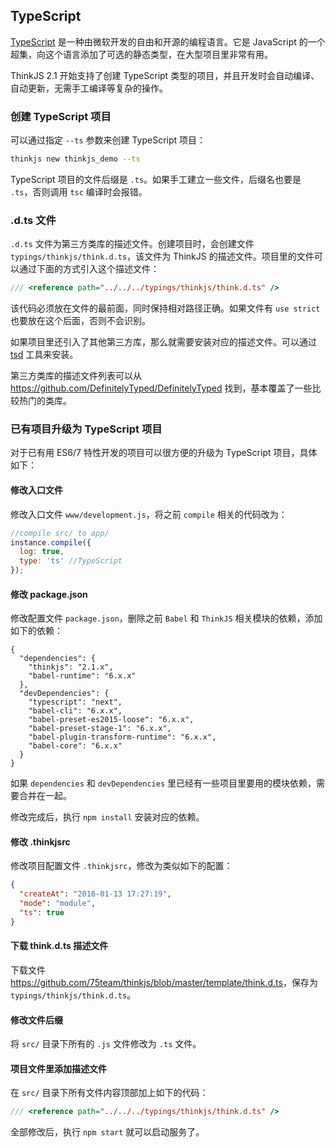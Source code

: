 ## TypeScript

[TypeScript](http://www.typescriptlang.org/) 是一种由微软开发的自由和开源的编程语言。它是 JavaScript 的一个超集，向这个语言添加了可选的静态类型，在大型项目里非常有用。

ThinkJS 2.1 开始支持了创建 TypeScript 类型的项目，并且开发时会自动编译、自动更新，无需手工编译等复杂的操作。

### 创建 TypeScript 项目

可以通过指定 `--ts` 参数来创建 TypeScript 项目：

```sh
thinkjs new thinkjs_demo --ts
```

TypeScript 项目的文件后缀是 `.ts`。如果手工建立一些文件，后缀名也要是 `.ts`，否则调用 `tsc` 编译时会报错。

### .d.ts 文件

`.d.ts` 文件为第三方类库的描述文件。创建项目时，会创建文件 `typings/thinkjs/think.d.ts`，该文件为 ThinkJS 的描述文件。项目里的文件可以通过下面的方式引入这个描述文件：

```js
/// <reference path="../../../typings/thinkjs/think.d.ts" />
```

该代码必须放在文件的最前面，同时保持相对路径正确。如果文件有 `use strict` 也要放在这个后面，否则不会识别。

如果项目里还引入了其他第三方库，那么就需要安装对应的描述文件。可以通过 [tsd](http://definitelytyped.org/tsd/) 工具来安装。

第三方类库的描述文件列表可以从 <https://github.com/DefinitelyTyped/DefinitelyTyped> 找到，基本覆盖了一些比较热门的类库。


### 已有项目升级为 TypeScript 项目

对于已有用 ES6/7 特性开发的项目可以很方便的升级为 TypeScript 项目，具体如下：

#### 修改入口文件

修改入口文件 `www/development.js`，将之前 `compile` 相关的代码改为：

```js
//compile src/ to app/
instance.compile({
  log: true,
  type: 'ts' //TypeScript
});
```

#### 修改 package.json

修改配置文件 `package.json`，删除之前 `Babel` 和 `ThinkJS` 相关模块的依赖，添加如下的依赖：

```
{
  "dependencies": {
    "thinkjs": "2.1.x",
    "babel-runtime": "6.x.x"
  },
  "devDependencies": {
    "typescript": "next",
    "babel-cli": "6.x.x",
    "babel-preset-es2015-loose": "6.x.x",
    "babel-preset-stage-1": "6.x.x",
    "babel-plugin-transform-runtime": "6.x.x",
    "babel-core": "6.x.x"
  }
}
```

如果 `dependencies` 和 `devDependencies` 里已经有一些项目里要用的模块依赖，需要合并在一起。

修改完成后，执行 `npm install` 安装对应的依赖。

#### 修改 .thinkjsrc

修改项目配置文件 `.thinkjsrc`，修改为类似如下的配置：

```json
{
  "createAt": "2016-01-13 17:27:19",
  "mode": "module",
  "ts": true
}
```

#### 下载 think.d.ts 描述文件

下载文件 <https://github.com/75team/thinkjs/blob/master/template/think.d.ts>，保存为 `typings/thinkjs/think.d.ts`。

#### 修改文件后缀

将 `src/` 目录下所有的 `.js` 文件修改为 `.ts` 文件。

#### 项目文件里添加描述文件

在 `src/` 目录下所有文件内容顶部加上如下的代码：

```js
/// <reference path="../../../typings/thinkjs/think.d.ts" />
```

全部修改后，执行 `npm start` 就可以启动服务了。